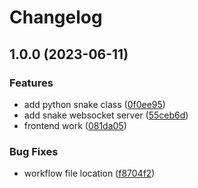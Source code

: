 # Changelog

## 1.0.0 (2023-06-11)


### Features

* add python snake class ([0f0ee95](https://github.com/exkuretrol/snake-backend/commit/0f0ee957f368e9aef5a5642f78668c1077f7f909))
* add snake websocket server ([55ceb6d](https://github.com/exkuretrol/snake-backend/commit/55ceb6d88bd8de8db2341ced865748c21d7e2611))
* frontend work ([081da05](https://github.com/exkuretrol/snake-backend/commit/081da05205ff3c04f47fbe43270b9303fcefca9f))


### Bug Fixes

* workflow file location ([f8704f2](https://github.com/exkuretrol/snake-backend/commit/f8704f2e578316659364e5fb516bce6095e91784))
